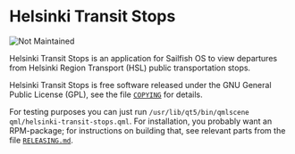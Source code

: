 Helsinki Transit Stops
======================

![Not Maintained](https://img.shields.io/maintenance/no/2017.svg)

Helsinki Transit Stops is an application for Sailfish OS to view
departures from Helsinki Region Transport (HSL) public transportation
stops.

Helsinki Transit Stops is free software released under the GNU General
Public License (GPL), see the file [`COPYING`](COPYING) for details.

For testing purposes you can just run `/usr/lib/qt5/bin/qmlscene
qml/helsinki-transit-stops.qml`. For installation, you probably want an
RPM-package; for instructions on building that, see relevant parts from
the file [`RELEASING.md`](RELEASING.md).
